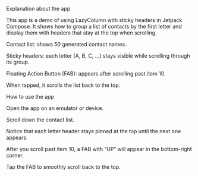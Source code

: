 Explanation about the app

This app is a demo of using LazyColumn with sticky headers in Jetpack Compose.
It shows how to group a list of contacts by the first letter and display them with headers that stay at the top when scrolling.

Contact list: shows 50 generated contact names.

Sticky headers: each letter (A, B, C, …) stays visible while scrolling through its group.

Floating Action Button (FAB): appears after scrolling past item 10.

When tapped, it scrolls the list back to the top.

How to use the app

Open the app on an emulator or device.

Scroll down the contact list.

Notice that each letter header stays pinned at the top until the next one appears.

After you scroll past item 10, a FAB with “UP” will appear in the bottom-right corner.

Tap the FAB to smoothly scroll back to the top.
